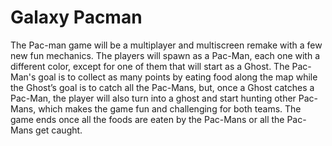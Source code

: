 # Galaxy Pacman

The Pac-man game will be a multiplayer and multiscreen remake with a few new fun mechanics. The players will spawn as a Pac-Man, each one with a different color, except for one of them that will start as a Ghost. The Pac-Man's goal is to collect as many points by eating food along the map while the Ghost’s goal is to catch all the Pac-Mans, but, once a Ghost catches a Pac-Man, the player will also turn into a ghost and start hunting other Pac-Mans, which makes the game fun and challenging for both teams. The game ends once all the foods are eaten by the Pac-Mans or all the Pac-Mans get caught.